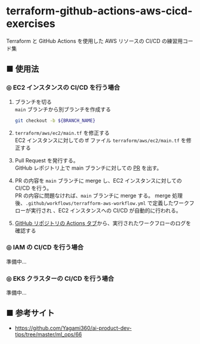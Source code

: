 # terraform-github-actions-aws-cicd-exercises

Terraform と GitHub Actions を使用した AWS リソースの CI/CD の練習用コード集

## ■ 使用法

### ◎ EC2 インスタンスの CI/CD を行う場合

1. ブランチを切る<br>
    `main` ブランチから別ブランチを作成する
    ```sh
    git checkout -b ${BRANCH_NAME}
    ```

1. `terraform/aws/ec2/main.tf` を修正する<br>
    EC2 インスタンスに対しての tf ファイル `terraform/aws/ec2/main.tf` を修正する

1. Pull Request を発行する。<br>
    GitHub レポジトリ上で main ブランチに対しての [PR](https://github.com/Yagami360/terraform-github-actions-aws-cicd-exercises/pulls) を出す。

1. PR の内容を `main` ブランチに merge し、EC2 インスタンスに対しての CI/CD を行う。<br>
    PR の内容に問題なければ、`main` ブランチに merge する。
    merge 処理後、`.github/workflows/terrafform-aws-workflow.yml` で定義したワークフローが実行され 、EC2 インスタンスへの CI/CD が自動的に行われる。

1. [GitHub リポジトリの Actions タブ](https://github.com/Yagami360/terraform-github-actions-aws-cicd-exercises/actions)から、実行されたワークフローのログを確認する

### ◎ IAM の CI/CD を行う場合

準備中...

### ◎ EKS クラスターの CI/CD を行う場合

準備中...

## ■ 参考サイト
- https://github.com/Yagami360/ai-product-dev-tips/tree/master/ml_ops/66
